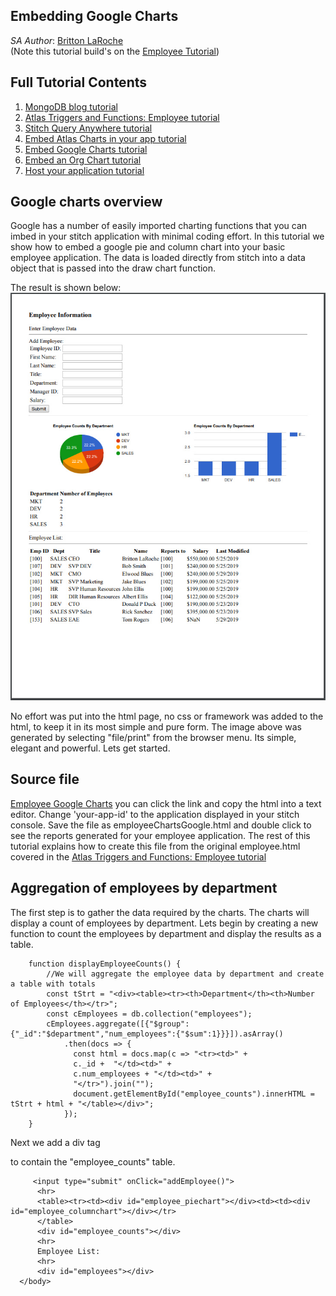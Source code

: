## Embedding Google Charts
_SA Author_: [Britton LaRoche](mailto:britton.laroche@mongodb.com)   
(Note this tutorial build's on the [Employee Tutorial](../employee))

## Full Tutorial Contents 
1. [MongoDB blog tutorial](https://docs.mongodb.com/stitch/tutorials/blog-overview/)
2. [Atlas Triggers and Functions: Employee tutorial](https://github.com/brittonlaroche/MongoDB-Demos/edit/master/Stitch/employee/)
3. [Stitch Query Anywhere tutorial](https://github.com/brittonlaroche/MongoDB-Demos/edit/master/Stitch/rest)
4. [Embed Atlas Charts in your app tutorial](https://github.com/brittonlaroche/MongoDB-Demos/edit/master/Stitch/charts)
5. [Embed Google Charts tutorial](https://github.com/brittonlaroche/MongoDB-Demos/edit/master/Stitch/charts-google) 
6. [Embed an Org Chart tutorial](https://github.com/brittonlaroche/MongoDB-Demos/edit/master/Stitch/charts-google) 
7. [Host your application tutorial](https://github.com/brittonlaroche/MongoDB-Demos/edit/master/Stitch/hosting) 

## Google charts overview 

Google has a number of easily imported charting functions that you can imbed in your stitch application with minimal coding effort.  In this tutorial we show how to embed a google pie and column chart into your basic employee application.  The data is loaded directly from stitch into a data object that is passed into the draw chart function.

The result is shown below:
![Google Charts](img/googleChart.jpg "Google Charts")

No effort was put into the html page, no css or framework was added to the html, to keep it in its most simple and pure form. The image above was generated by selecting "file/print" from the browser menu.  Its simple, elegant and powerful.  Lets get started.  

## Source file
[Employee Google Charts](employeeGoogleChart.html) you can click the link and copy the html into a text editor.  Change 'your-app-id' to the application displayed in your stitch console.  Save the file as employeeChartsGoogle.html and double click to see the reports generated for your employee application.  The rest of this tutorial explains how to create this file from the original employee.html covered in the [Atlas Triggers and Functions: Employee tutorial](https://github.com/brittonlaroche/MongoDB-Demos/edit/master/Stitch/employee/)

## Aggregation of employees by department
The first step is to gather the data required by the charts.  The charts will display a count of employees by department.  Lets begin by creating a new function to count the employees by department and display the results as a table.

```
	function displayEmployeeCounts() {
		//We will aggregate the employee data by department and create a table with totals
		const tStrt = "<div><table><tr><th>Department</th><th>Number of Employees</th></tr>";
		const cEmployees = db.collection("employees");
		cEmployees.aggregate([{"$group":{"_id":"$department","num_employees":{"$sum":1}}}]).asArray()
		    .then(docs => {
		      const html = docs.map(c => "<tr><td>" +
		      c._id +  "</td><td>" +
		      c.num_employees + "</td><td>" +
		      "</tr>").join("");
		      document.getElementById("employee_counts").innerHTML = tStrt + html + "</table></div>";
		    });
	}
```

Next we add a div tag __<div id="employee_counts"></div>__ to contain the "employee_counts" table.

```
     <input type="submit" onClick="addEmployee()">
      <hr>
	  <table><tr><td><div id="employee_piechart"></div><td><td><div id="employee_columnchart"></div></tr>
	  </table>
	  <div id="employee_counts"></div>
      <hr>
	  Employee List:
      <hr>
	  <div id="employees"></div>
  </body>
```


